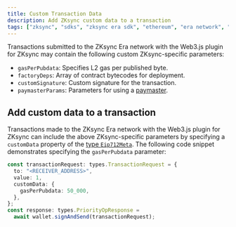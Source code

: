 ```yaml
---
title: Custom Transaction Data
description: Add ZKsync custom data to a transaction
tags: ["zksync", "sdks", "zksync era sdk", "ethereum", "era network", "web3.js", "web3.js plugin", "custom data", "transaction overrides", "gasperpubdata", "factorydeps", "customsignature"]
---
```


Transactions submitted to the ZKsync Era network with the Web3.js plugin for ZKsync may contain the following custom
ZKsync-specific parameters:

- `gasPerPubdata`: Specifies L2 gas per published byte.
- `factoryDeps`: Array of contract bytecodes for deployment.
- `customSignature`: Custom signature for the transaction.
- `paymasterParams`: Parameters for using a [paymaster](/zksync-era/sdk/js/web3js/paymasters).

## Add custom data to a transaction

Transactions made to the ZKsync Era network with the Web3.js plugin for ZKsync can include the above ZKsync-specific
parameters by specifying a `customData` property of the [type `Eip712Meta`](https://chainsafe.github.io/web3-plugin-zksync/types/types.Eip712Meta.html).
The following code snippet demonstrates specifying the `gasPerPubdata` parameter:

```ts
const transactionRequest: types.TransactionRequest = {
  to: "<RECEIVER_ADDRESS>",
  value: 1,
  customData: {
    gasPerPubdata: 50_000,
  },
};
const response: types.PriorityOpResponse =
  await wallet.signAndSend(transactionRequest);
```
